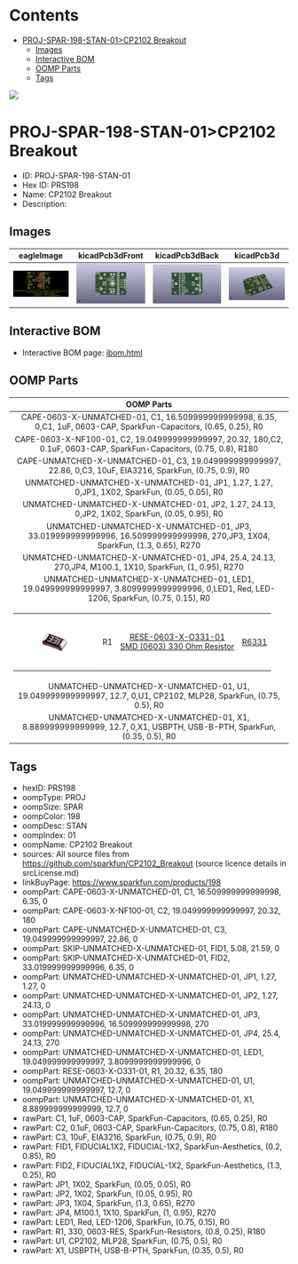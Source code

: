 



Contents
========

* [PROJ-SPAR-198-STAN-01>CP2102 Breakout](#proj-spar-198-stan-01cp2102-breakout)
	* [Images](#images)
	* [Interactive BOM](#interactive-bom)
	* [OOMP Parts](#oomp-parts)
	* [Tags](#tags)
  
![][im]
# PROJ-SPAR-198-STAN-01>CP2102 Breakout

- ID: PROJ-SPAR-198-STAN-01
- Hex ID: PRS198
- Name: CP2102 Breakout
- Description: 

## Images
  
  

|eagleImage|kicadPcb3dFront|kicadPcb3dBack|kicadPcb3d|
| :---: | :---: | :---: | :---: |
|[![eagleImage](eagleImage_140.png)](eagleImage_600.png)|[![kicadPcb3dFront](kicadPcb3dFront_140.png)](kicadPcb3dFront_600.png)|[![kicadPcb3dBack](kicadPcb3dBack_140.png)](kicadPcb3dBack_600.png)|[![kicadPcb3d](kicadPcb3d_140.png)](kicadPcb3d_600.png)|

## Interactive BOM

- Interactive BOM page: [ibom.html](kicad/bom/ibom.html)

## OOMP Parts
  

|OOMP Parts|
| :---: |
|CAPE-0603-X-UNMATCHED-01, C1, 16.509999999999998, 6.35, 0,C1, 1uF, 0603-CAP, SparkFun-Capacitors, (0.65, 0.25), R0|
|CAPE-0603-X-NF100-01, C2, 19.049999999999997, 20.32, 180,C2, 0.1uF, 0603-CAP, SparkFun-Capacitors, (0.75, 0.8), R180|
|CAPE-UNMATCHED-X-UNMATCHED-01, C3, 19.049999999999997, 22.86, 0,C3, 10uF, EIA3216, SparkFun, (0.75, 0.9), R0|
|UNMATCHED-UNMATCHED-X-UNMATCHED-01, JP1, 1.27, 1.27, 0,JP1, 1X02, SparkFun, (0.05, 0.05), R0|
|UNMATCHED-UNMATCHED-X-UNMATCHED-01, JP2, 1.27, 24.13, 0,JP2, 1X02, SparkFun, (0.05, 0.95), R0|
|UNMATCHED-UNMATCHED-X-UNMATCHED-01, JP3, 33.019999999999996, 16.509999999999998, 270,JP3, 1X04, SparkFun, (1.3, 0.65), R270|
|UNMATCHED-UNMATCHED-X-UNMATCHED-01, JP4, 25.4, 24.13, 270,JP4, M100.1, 1X10, SparkFun, (1, 0.95), R270|
|UNMATCHED-UNMATCHED-X-UNMATCHED-01, LED1, 19.049999999999997, 3.8099999999999996, 0,LED1, Red, LED-1206, SparkFun, (0.75, 0.15), R0|
|<table><tr><td>![RESE-0603-X-O331-01](https://raw.githubusercontent.com/oomlout/oomlout_OOMP_parts/main/RESE-0603-X-O331-01/image_140.jpg)</td><td> R1</td><td>[RESE-0603-X-O331-01<br>SMD (0603) 330 Ohm Resistor](https://github.com/oomlout/oomlout_OOMP_parts/tree/main/RESE-0603-X-O331-01/)</td><td>[R6331](https://github.com/oomlout/oomlout_OOMP_parts/tree/main/RESE-0603-X-O331-01/)</td></tr></table>|
|UNMATCHED-UNMATCHED-X-UNMATCHED-01, U1, 19.049999999999997, 12.7, 0,U1, CP2102, MLP28, SparkFun, (0.75, 0.5), R0|
|UNMATCHED-UNMATCHED-X-UNMATCHED-01, X1, 8.889999999999999, 12.7, 0,X1, USBPTH, USB-B-PTH, SparkFun, (0.35, 0.5), R0|

## Tags

- hexID: PRS198
- oompType: PROJ
- oompSize: SPAR
- oompColor: 198
- oompDesc: STAN
- oompIndex: 01
- oompName: CP2102 Breakout
- sources: All source files from https://github.com/sparkfun/CP2102_Breakout (source licence details in srcLicense.md)
- linkBuyPage: https://www.sparkfun.com/products/198
- oompPart: CAPE-0603-X-UNMATCHED-01, C1, 16.509999999999998, 6.35, 0
- oompPart: CAPE-0603-X-NF100-01, C2, 19.049999999999997, 20.32, 180
- oompPart: CAPE-UNMATCHED-X-UNMATCHED-01, C3, 19.049999999999997, 22.86, 0
- oompPart: SKIP-UNMATCHED-X-UNMATCHED-01, FID1, 5.08, 21.59, 0
- oompPart: SKIP-UNMATCHED-X-UNMATCHED-01, FID2, 33.019999999999996, 6.35, 0
- oompPart: UNMATCHED-UNMATCHED-X-UNMATCHED-01, JP1, 1.27, 1.27, 0
- oompPart: UNMATCHED-UNMATCHED-X-UNMATCHED-01, JP2, 1.27, 24.13, 0
- oompPart: UNMATCHED-UNMATCHED-X-UNMATCHED-01, JP3, 33.019999999999996, 16.509999999999998, 270
- oompPart: UNMATCHED-UNMATCHED-X-UNMATCHED-01, JP4, 25.4, 24.13, 270
- oompPart: UNMATCHED-UNMATCHED-X-UNMATCHED-01, LED1, 19.049999999999997, 3.8099999999999996, 0
- oompPart: RESE-0603-X-O331-01, R1, 20.32, 6.35, 180
- oompPart: UNMATCHED-UNMATCHED-X-UNMATCHED-01, U1, 19.049999999999997, 12.7, 0
- oompPart: UNMATCHED-UNMATCHED-X-UNMATCHED-01, X1, 8.889999999999999, 12.7, 0
- rawPart: C1, 1uF, 0603-CAP, SparkFun-Capacitors, (0.65, 0.25), R0
- rawPart: C2, 0.1uF, 0603-CAP, SparkFun-Capacitors, (0.75, 0.8), R180
- rawPart: C3, 10uF, EIA3216, SparkFun, (0.75, 0.9), R0
- rawPart: FID1, FIDUCIAL1X2, FIDUCIAL-1X2, SparkFun-Aesthetics, (0.2, 0.85), R0
- rawPart: FID2, FIDUCIAL1X2, FIDUCIAL-1X2, SparkFun-Aesthetics, (1.3, 0.25), R0
- rawPart: JP1, 1X02, SparkFun, (0.05, 0.05), R0
- rawPart: JP2, 1X02, SparkFun, (0.05, 0.95), R0
- rawPart: JP3, 1X04, SparkFun, (1.3, 0.65), R270
- rawPart: JP4, M100.1, 1X10, SparkFun, (1, 0.95), R270
- rawPart: LED1, Red, LED-1206, SparkFun, (0.75, 0.15), R0
- rawPart: R1, 330, 0603-RES, SparkFun-Resistors, (0.8, 0.25), R180
- rawPart: U1, CP2102, MLP28, SparkFun, (0.75, 0.5), R0
- rawPart: X1, USBPTH, USB-B-PTH, SparkFun, (0.35, 0.5), R0



[im]: kicadPcb3d_450.png
